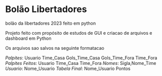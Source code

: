# Bolão Libertadores
bolão da libertadores 2023 feito em python

Projeto feito com propósito de estudos de GUI e criacao de arquivos e dashboard em Python

Os arquivos sao salvos na seguinte formatacao 

*Palpites*: Usuario Time_Casa Gols_Time_Casa Gols_Time_Fora Time_Fora
*Palpites Feitos*: Usuario Time_Casa Time_Fora
*Nomes*: Sigla,Nome_Time
*Usuario*: Nome_Usuario
*Tabela Final*: Nome_Usuario Pontos
